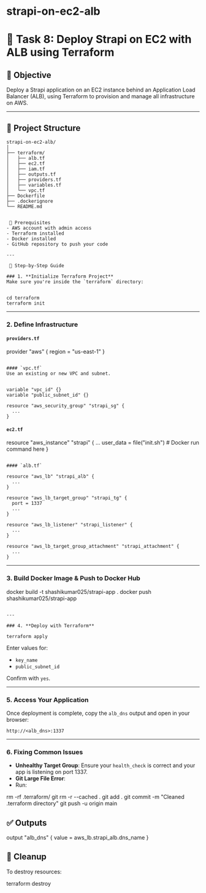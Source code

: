 # strapi-on-ec2-alb

# 📘 Task 8: Deploy Strapi on EC2 with ALB using Terraform

## 🎯 Objective
Deploy a Strapi application on an EC2 instance behind an Application Load Balancer (ALB), using Terraform to provision and manage all infrastructure on AWS.

---

## 📁 Project Structure
```
strapi-on-ec2-alb/
│
├── terraform/
│   ├── alb.tf
│   ├── ec2.tf
│   ├── iam.tf
│   ├── outputs.tf
│   ├── providers.tf
│   ├── variables.tf
│   └── vpc.tf
├── Dockerfile
├── .dockerignore
└── README.md


 🔧 Prerequisites
- AWS account with admin access
- Terraform installed
- Docker installed
- GitHub repository to push your code

---

 🚀 Step-by-Step Guide

### 1. **Initialize Terraform Project**
Make sure you're inside the `terraform` directory:


cd terraform
terraform init
```

---

### 2. **Define Infrastructure**

#### `providers.tf`

provider "aws" {
  region = "us-east-1"
}
```

#### `vpc.tf`
Use an existing or new VPC and subnet.


variable "vpc_id" {}
variable "public_subnet_id" {}

resource "aws_security_group" "strapi_sg" {
  ...
}
```

#### `ec2.tf`

resource "aws_instance" "strapi" {
  ...
  user_data = file("init.sh")  # Docker run command here
}
```

#### `alb.tf`

resource "aws_lb" "strapi_alb" {
  ...
}

resource "aws_lb_target_group" "strapi_tg" {
  port = 1337
  ...
}

resource "aws_lb_listener" "strapi_listener" {
  ...
}

resource "aws_lb_target_group_attachment" "strapi_attachment" {
  ...
}
```

---

### 3. **Build Docker Image & Push to Docker Hub**

docker build -t shashikumar025/strapi-app .
docker push shashikumar025/strapi-app
```

---

### 4. **Deploy with Terraform**

terraform apply
```
Enter values for:
- `key_name`
- `public_subnet_id`

Confirm with `yes`.

---

### 5. **Access Your Application**
Once deployment is complete, copy the `alb_dns` output and open in your browser:

```
http://<alb_dns>:1337
```

---

### 6. **Fixing Common Issues**
- **Unhealthy Target Group**: Ensure your `health_check` is correct and your app is listening on port 1337.
- **Git Large File Error**:
-  Run:

  rm -rf .terraform/
  git rm -r --cached .
  git add .
  git commit -m "Cleaned .terraform directory"
  git push -u origin main


## ✅ Outputs

output "alb_dns" {
  value = aws_lb.strapi_alb.dns_name
}


## 🧹 Cleanup
To destroy resources:

terraform destroy


